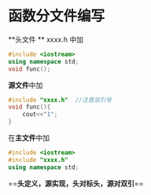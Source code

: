 # 函数分文件编写

**头文件 ** xxxx.h 中加

```c++
#include <iostream>
using namespace std;
void func();
```

**源文件**中加

```c++
#include "xxxx.h"  //注意双引号
void func(){
    cout<<"1";
}
```

在**主文件**中加

```c++
#include <iostream>
#include "xxxx.h"
using namespace std;

```

==**头定义，源实现，头对标头，源对双引**==

